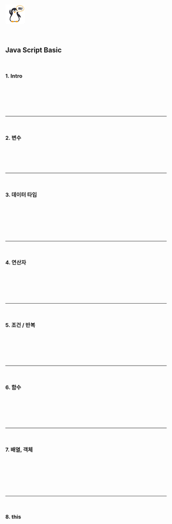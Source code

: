 ## ![펭귄](javascript_basic.assets/펭귄.png)

<br>

## Java Script Basic

<br>

### 1. Intro

<br><br><br><br><br>

---

<br>

### 2. 변수

<br><br><br><br>

---

<br>

### 3. 데이터 타입

<br><br><br><br><br><br>

---

<br>

### 4. 연산자

<br><br><br><br><br>

---

<br>

### 5. 조건 / 반복

<br><br><br><br><br>

---

<br>

### 6. 함수

<br><br><br><br><br>

---

<br>

### 7. 배열, 객체

<br><br><br><br><br><br>

---

<br>

### 8. this

<br><br><br><br><br><br>



